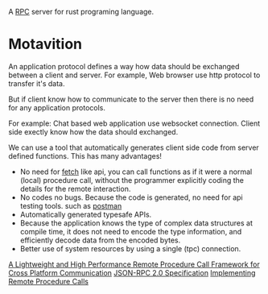 A [RPC](https://en.wikipedia.org/wiki/Remote_procedure_call) server for rust programing language.

# Motavition

An application protocol defines a way how data should be exchanged between a client and server. For example, Web browser use http protocol to transfer it's data.

But if client know how to communicate to the server then there is no need for any application protocols. 

For example: Chat based web application use websocket connection. Client side exectly know how the data should exchanged. 

We can use a tool that automatically generates client side code from server defined functions.
This has many advantages!

- No need for [fetch](https://developer.mozilla.org/en-US/docs/Web/API/Fetch_API) like api, you can call functions as if it were a normal (local) procedure call, without the programmer explicitly coding the details for the remote interaction. 
- No codes no bugs. Because the code is generated, no need for api testing tools. such as [postman](https://www.postman.com/)
- Automatically generated typesafe APIs.
- Because the application knows the type of complex data structures at compile time, it does not need to encode the type information, and efficiently decode data from the encoded bytes.
- Better use of system resources by using a single (tpc) connection.


[A Lightweight and High Performance Remote Procedure Call Framework for Cross Platform Communication](https://www.scitepress.org/papers/2016/59312/59312.pdf)
[JSON-RPC 2.0 Specification](https://www.jsonrpc.org/specification)
[Implementing Remote Procedure Calls](http://birrell.org/andrew/papers/ImplementingRPC.pdf)